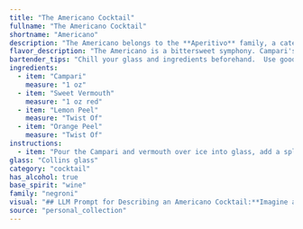 ```yaml
---
title: "The Americano Cocktail"
fullname: "The Americano Cocktail"
shortname: "Americano"
description: "The Americano belongs to the **Aperitivo** family, a category of Italian cocktails designed to stimulate the appetite before a meal. It originated in **Milan, Italy**, in the late 19th century, and its name is a nod to the popularity of American tourists who frequented its birthplace, the Café Campari. "
flavor_description: "The Americano is a bittersweet symphony. Campari's bitter orange and herbal notes clash with the sweet, herbal complexity of the vermouth, creating a surprisingly balanced and refreshing drink. The citrus peels add a touch of zest and a hint of floral aroma, rounding out the profile with a subtle elegance. It's like a crisp autumn day bottled – complex, invigorating, and ultimately satisfying. "
bartender_tips: "Chill your glass and ingredients beforehand.  Use good quality Campari and Vermouth, and be precise with measurements.  Express the peels over the drink before discarding them, and ensure your ice is fresh.  Stir gently to combine, avoiding dilution.  A simple garnish of a lemon twist adds a touch of elegance.  Enjoy! "
ingredients:
  - item: "Campari"
    measure: "1 oz"
  - item: "Sweet Vermouth"
    measure: "1 oz red"
  - item: "Lemon Peel"
    measure: "Twist Of"
  - item: "Orange Peel"
    measure: "Twist Of"
instructions:
  - item: "Pour the Campari and vermouth over ice into glass, add a splash of soda water and garnish with half orange slice."
glass: "Collins glass"
category: "cocktail"
has_alcohol: true
base_spirit: "wine"
family: "negroni"
visual: "## LLM Prompt for Describing an Americano Cocktail:**Imagine an Americano cocktail, freshly made and resting in a chilled coupe glass. Describe its appearance in detail, focusing on the following aspects:*** **Color:** What shades and hues are present in the drink? How does the light play on the surface? * **Texture:** How does the liquid appear? Is it still, bubbly, or layered? Are there any visible ingredients?* **Garnish:** Describe the lemon and orange peel garnish. Are they twisted, flamed, or simply floating? How do they complement the overall visual appeal?* **Overall Impression:** What is the overall feeling you get from the appearance of this cocktail?  Is it refreshing, elegant, or bold?  **Bonus:*** Mention the contrasting colors and textures of the Campari and sweet vermouth.* Describe the aroma that might emanate from the glass. * Use evocative language to capture the beauty and appeal of this classic cocktail. "
source: "personal_collection"
---
```


